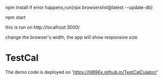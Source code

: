 npm install
if error happens,run(npx browserslist@latest --update-db)

npm start

this is run on http://localhost:3000/

change the browser's width, the app will show responsive size

# TestCal
The demo code is deployed on 
'https://hl896x.github.io/TestCalCulator/'


